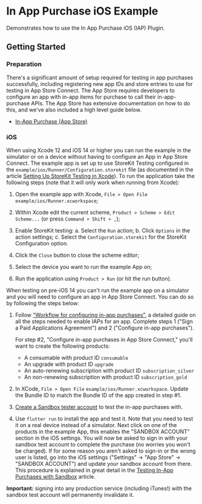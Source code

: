 # In App Purchase iOS Example

Demonstrates how to use the In App Purchase iOS (IAP) Plugin.

## Getting Started

### Preparation

There's a significant amount of setup required for testing in app purchases
successfully, including registering new app IDs and store entries to use for
testing in App Store Connect. The App Store requires developers to configure 
an app with in-app items for purchase to call their in-app-purchase APIs. 
The App Store has extensive documentation on how to do this, and we've also 
included a high level guide below.

* [In-App Purchase (App Store)](https://developer.apple.com/in-app-purchase/)

### iOS

When using Xcode 12 and iOS 14 or higher you can run the example in the simulator or on a device without 
having to configure an App in App Store Connect. The example app is set up to use StoreKit Testing configured
in the `example/ios/Runner/Configuration.storekit` file (as documented in the article [Setting Up StoreKit Testing in Xcode](https://developer.apple.com/documentation/xcode/setting_up_storekit_testing_in_xcode?language=objc)).
To run the application take the following steps (note that it will only work when running from Xcode):

1. Open the example app with Xcode, `File > Open File` `example/ios/Runner.xcworkspace`;

2. Within Xcode edit the current scheme, `Product > Scheme > Edit Scheme...` (or press `Command + Shift + ,`);

3. Enable StoreKit testing:
  a. Select the `Run` action;
  b. Click `Options` in the action settings;
  c. Select the `Configuration.storekit` for the StoreKit Configuration option.

4. Click the `Close` button to close the scheme editor;

5. Select the device you want to run the example App on;

6. Run the application using `Product > Run` (or hit the run button).

When testing on pre-iOS 14 you can't run the example app on a simulator and you will need to configure an app in App Store Connect. You can do so by following the steps below:

1. Follow ["Workflow for configuring in-app
   purchases"](https://help.apple.com/app-store-connect/#/devb57be10e7), a
   detailed guide on all the steps needed to enable IAPs for an app. Complete
   steps 1 ("Sign a Paid Applications Agreement") and 2 ("Configure in-app
   purchases").

   For step #2, "Configure in-app purchases in App Store Connect," you'll want
   to create the following products:

   - A consumable with product ID `consumable`
   - An upgrade with product ID `upgrade`
   - An auto-renewing subscription with product ID `subscription_silver`
   - An non-renewing subscription with product ID `subscription_gold`

2. In XCode, `File > Open File` `example/ios/Runner.xcworkspace`. Update the
   Bundle ID to match the Bundle ID of the app created in step #1.

3. [Create a Sandbox tester
   account](https://help.apple.com/app-store-connect/#/dev8b997bee1) to test the
   in-app purchases with.

4. Use `flutter run` to install the app and test it. Note that you need to test
   it on a real device instead of a simulator. Next click on one of the products
   in the example App, this enables the "SANDBOX ACCOUNT" section in the iOS
   settings. You will now be asked to sign in with your sandbox test account to
   complete the purchase (no worries you won't be charged). If for some reason
   you aren't asked to sign-in or the wrong user is listed, go into the iOS
   settings ("Settings" -> "App Store" -> "SANDBOX ACCOUNT") and update your
   sandbox account from there. This procedure is explained in great detail in
   the [Testing In-App Purchases with Sandbox](https://developer.apple.com/documentation/storekit/in-app_purchase/testing_in-app_purchases_with_sandbox?language=objc) article.


**Important:** signing into any production service (including iTunes!) with the
sandbox test account will permanently invalidate it.
